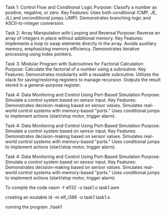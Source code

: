 Task 1: Control Flow and Conditional Logic
Purpose: Classify a number as positive, negative, or zero.
Key Features:
Uses both conditional (CMP, JE, JL) and unconditional jumps (JMP).
Demonstrates branching logic and ASCII-to-integer conversion.

Task 2: Array Manipulation with Looping and Reversal
Purpose: Reverse an array of integers in place without additional memory.
Key Features:
Implements a loop to swap elements directly in the array.
Avoids auxiliary memory, emphasizing memory efficiency.
Demonstrates iterative processing using index pointers.

Task 3: Modular Program with Subroutines for Factorial Calculation
Purpose: Calculate the factorial of a number using a subroutine.
Key Features:
Demonstrates modularity with a reusable subroutine.
Utilizes the stack for saving/restoring registers to manage recursion.
Outputs the result stored in a general-purpose register.

Task 4: Data Monitoring and Control Using Port-Based Simulation
Purpose: Simulate a control system based on sensor input.
Key Features:
Demonstrates decision-making based on sensor values.
Simulates real-world control systems with memory-based "ports."
Uses conditional jumps to implement actions (start/stop motor, trigger alarm).

Task 4: Data Monitoring and Control Using Port-Based Simulation
Purpose: Simulate a control system based on sensor input.
Key Features:
Demonstrates decision-making based on sensor values.
Simulates real-world control systems with memory-based "ports."
Uses conditional jumps to implement actions (start/stop motor, trigger alarm).

Task 4: Data Monitoring and Control Using Port-Based Simulation
Purpose: Simulate a control system based on sensor input.
Key Features:
Demonstrates decision-making based on sensor values.
Simulates real-world control systems with memory-based "ports."
Uses conditional jumps to implement actions (start/stop motor, trigger alarm).

To compile the code
nasm -f elf32 -o task1.o task1.asm

creating an exutable
ld -m elf_i386 -o task1 task1.o

running the program
./task1
